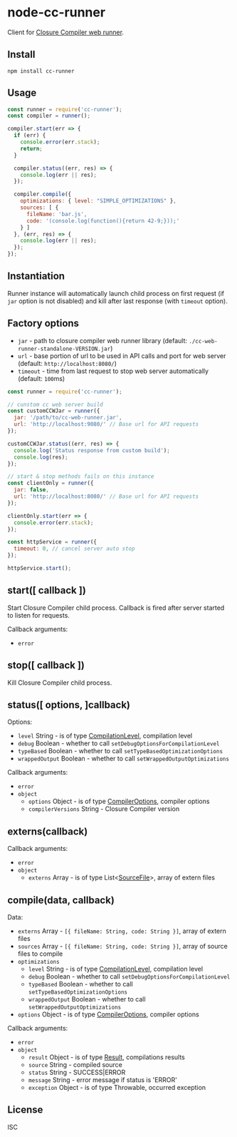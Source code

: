 # node-cc-runner

Client for [Closure Compiler web runner](https://github.com/monai/cc-web-runner).

## Install

`npm install cc-runner`

## Usage

```js
const runner = require('cc-runner');
const compiler = runner();

compiler.start(err => {
  if (err) {
    console.error(err.stack);
    return;
  }

  compiler.status((err, res) => {
    console.log(err || res);
  });

  compiler.compile({
    optimizations: { level: "SIMPLE_OPTIMIZATIONS" },
    sources: [ {
      fileName: 'bar.js',
      code: '(console.log(function(){return 42-9;}));'
    } ]
  }, (err, res) => {
    console.log(err || res);
  });
});
```


## Instantiation

Runner instance will automatically launch child process on first request (if `jar` option is not disabled) and kill after last response (with `timeout` option).

## Factory options

- `jar` - path to closure compiler web runner library (default: `./cc-web-runner-standalone-VERSION.jar`)
- `url` - base portion of url to be used in API calls and port for web server (default: `http://localhost:8080/`)
- `timeout` - time from last request to stop web server automatically (default: `100`ms)

```js
const runner = require('cc-runner');

// cunstom cc web server build
const customCCWJar = runner({
  jar: '/path/to/cc-web-runner.jar',
  url: 'http://localhost:9080/' // Base url for API requests
});

customCCWJar.status((err, res) => {
  console.log('Status response from custom build');
  console.log(res);
});

// start & stop methods fails on this instance
const clientOnly = runner({
  jar: false,
  url: 'http://localhost:8080/' // Base url for API requests
});

clientOnly.start(err => {
  console.error(err.stack);
});

const httpService = runner({
  timeout: 0, // cancel server auto stop
});

httpService.start();
```

## start([ callback ])

Start Closure Compiler child process. Callback is fired after server started to listen for requests.

Callback arguments:

- `error`

## stop([ callback ])

Kill Closure Compiler child process.

## status([ options, ]callback)

Options:

- `level` String - is of type [CompilationLevel](https://github.com/google/closure-compiler/blob/29bbd198f0bf4967e4f406674b3eaf302a1f16a4/src/com/google/javascript/jscomp/CompilationLevel.java), compilation level
- `debug` Boolean - whether to call `setDebugOptionsForCompilationLevel`
- `typeBased` Boolean - whether to call `setTypeBasedOptimizationOptions`
- `wrappedOutput` Boolean - whether to call `setWrappedOutputOptimizations`

Callback arguments:

- `error`
- `object`
  - `options` Object - is of type [CompilerOptions](https://github.com/google/closure-compiler/blob/v20160208/src/com/google/javascript/jscomp/CompilerOptions.java), compiler options
  - `compilerVersions` String - Closure Compiler version

## externs(callback)

Callback arguments:

- `error`
- `object`
  - `externs` Array - is of type List&lt;[SourceFile](https://github.com/google/closure-compiler/blob/master/src/com/google/javascript/jscomp/SourceFile.java)&gt;, array of extern files

## compile(data, callback)

Data:

- `externs` Array - `[{ fileName: String, code: String }]`, array of extern files
- `sources` Array - `[{ fileName: String, code: String }]`, array of source files to compile
- `optimizations`
  - `level` String - is of type [CompilationLevel](https://github.com/google/closure-compiler/blob/29bbd198f0bf4967e4f406674b3eaf302a1f16a4/src/com/google/javascript/jscomp/CompilationLevel.java), compilation level
  - `debug` Boolean - whether to call `setDebugOptionsForCompilationLevel`
  - `typeBased` Boolean - whether to call `setTypeBasedOptimizationOptions`
  - `wrappedOutput` Boolean - whether to call `setWrappedOutputOptimizations`
- `options` Object - is of type [CompilerOptions](https://github.com/google/closure-compiler/blob/v20160208/src/com/google/javascript/jscomp/CompilerOptions.java), compiler options

Callback arguments:

- `error`
- `object`
  - `result` Object - is of type [Result](https://github.com/google/closure-compiler/blob/v20160208/src/com/google/javascript/jscomp/Result.java), compilations results
  - `source` String - compiled source
  - `status` String - SUCCESS|ERROR
  - `message` String - error message if status is 'ERROR'
  - `exception` Object - is of type Throwable, occurred exception

## License

ISC
